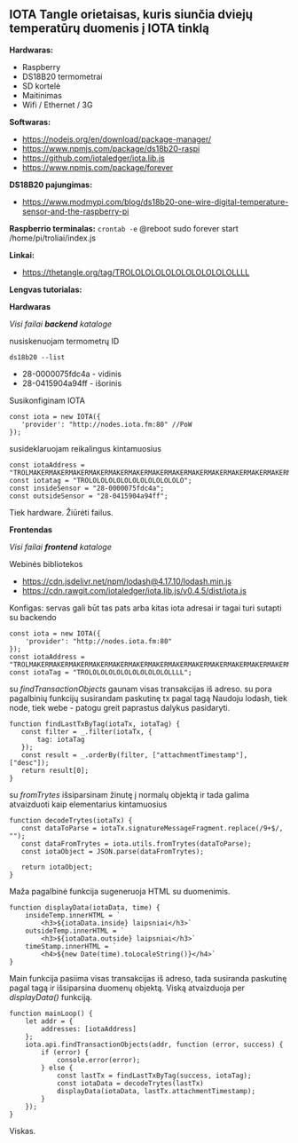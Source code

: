 ## IOTA Tangle orietaisas, kuris siunčia dviejų temperatūrų duomenis į IOTA tinklą

**Hardwaras:**
- Raspberry
- DS18B20 termometrai
- SD kortelė
- Maitinimas
- Wifi / Ethernet / 3G

**Softwaras:**
- https://nodejs.org/en/download/package-manager/
- https://www.npmjs.com/package/ds18b20-raspi
- https://github.com/iotaledger/iota.lib.js
- https://www.npmjs.com/package/forever


**DS18B20 pajungimas:**
- https://www.modmypi.com/blog/ds18b20-one-wire-digital-temperature-sensor-and-the-raspberry-pi


**Raspberrio terminalas:**
`crontab -e`
@reboot sudo forever start /home/pi/troliai/index.js

**Linkai:**
- https://thetangle.org/tag/TROLOLOLOLOLOLOLOLOLOLOLLLL

**Lengvas tutorialas:**

**Hardwaras**

*Visi failai **backend** kataloge*

nusiskenuojam termometrų ID

`ds18b20 --list`

- 28-0000075fdc4a - vidinis
- 28-0415904a94ff - išorinis

Susikonfiginam IOTA
```
const iota = new IOTA({
   'provider': "http://nodes.iota.fm:80" //PoW
});
```
susideklaruojam reikalingus kintamuosius
```
const iotaAddress = "TROLMAKERMAKERMAKERMAKERMAKERMAKERMAKERMAKERMAKERMAKERMAKERMAKERMAKERMAKERMAKERRR";
const iotatag = "TROLOLOLOLOLOLOLOLOLOLOLOLO";
const insideSensor = "28-0000075fdc4a";
const outsideSensor = "28-0415904a94ff";
```
Tiek hardware. Žiūrėti failus.

**Frontendas**

*Visi failai **frontend** kataloge*

Webinės bibliotekos
- https://cdn.jsdelivr.net/npm/lodash@4.17.10/lodash.min.js
- https://cdn.rawgit.com/iotaledger/iota.lib.js/v0.4.5/dist/iota.js

Konfigas:
servas gali būt tas pats arba kitas
iota adresai ir tagai turi sutapti su backendo
```
const iota = new IOTA({
    'provider': "http://nodes.iota.fm:80"
});
const iotaAddress = "TROLMAKERMAKERMAKERMAKERMAKERMAKERMAKERMAKERMAKERMAKERMAKERMAKERMAKERMAKERMAKERRR";
const iotaTag = "TROLOLOLOLOLOLOLOLOLOLOLLLL";
```

su _findTransactionObjects_ gaunam visas transakcijas iš adreso.
su pora pagalbinių funkcijų susirandam paskutinę tx pagal tagą
Naudoju lodash, tiek node, tiek webe - patogu greit paprastus dalykus pasidaryti.
```
function findLastTxByTag(iotaTx, iotaTag) {
   const filter = _.filter(iotaTx, {
       tag: iotaTag
   });
   const result = _.orderBy(filter, ["attachmentTimestamp"], ["desc"]);
   return result[0];
}
```

su _fromTrytes_ išsiparsinam žinutę į normalų objektą ir tada galima atvaizduoti kaip elementarius kintamuosius
```
function decodeTrytes(iotaTx) {
   const dataToParse = iotaTx.signatureMessageFragment.replace(/9+$/, "");
   const dataFromTrytes = iota.utils.fromTrytes(dataToParse);
   const iotaObject = JSON.parse(dataFromTrytes);

   return iotaObject;
}
```

Maža pagalbinė funkcija sugeneruoja HTML su duomenimis.
```
function displayData(iotaData, time) {
    insideTemp.innerHTML = `
        <h3>${iotaData.inside} laipsniai</h3>`
    outsideTemp.innerHTML = `
        <h3>${iotaData.outside} laipsniai</h3>`
    timeStamp.innerHTML = `
        <h4>${new Date(time).toLocaleString()}</h4>`
}
```

Main funkcija pasiima visas transakcijas iš adreso, tada susiranda paskutinę pagal tagą ir išsiparsina duomenų objektą. Viską atvaizduoja per _displayData()_ funkciją.
```
function mainLoop() {
    let addr = {
        addresses: [iotaAddress]
    };
    iota.api.findTransactionObjects(addr, function (error, success) {
        if (error) {
            console.error(error);
        } else {
            const lastTx = findLastTxByTag(success, iotaTag);
            const iotaData = decodeTrytes(lastTx)
            displayData(iotaData, lastTx.attachmentTimestamp);
        }
    });
}
```



Viskas.
